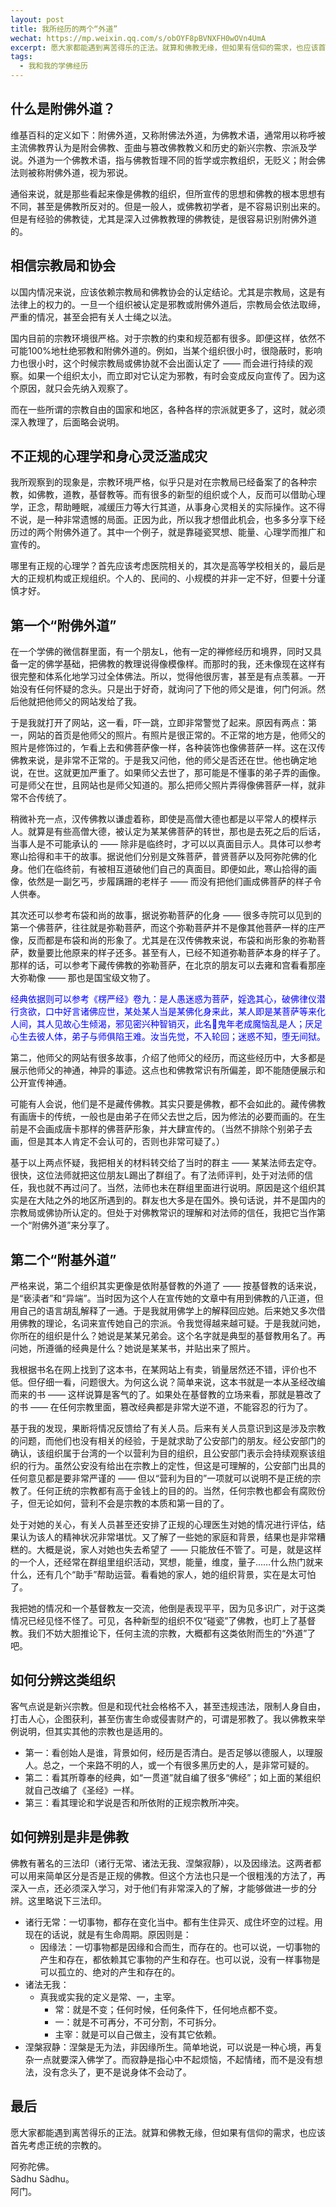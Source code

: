 ```yaml
---
layout: post
title: 我所经历的两个“外道”
wechat: https://mp.weixin.qq.com/s/obOYF8pBVNXFH0wOVn4UmA
excerpt: 愿大家都能遇到离苦得乐的正法。就算和佛教无缘，但如果有信仰的需求，也应该首先考虑正统的宗教的。阿弥陀佛 and 阿门。
tags:
  - 我和我的学佛经历
---
```


## 什么是附佛外道？

维基百科的定义如下：附佛外道，又称附佛法外道，为佛教术语，通常用以称呼被主流佛教界认为是附会佛教、歪曲与篡改佛教教义和历史的新兴宗教、宗派及学说。外道为一个佛教术语，指与佛教哲理不同的哲学或宗教组织，无贬义；附会佛法则被称附佛外道，视为邪说。

通俗来说，就是那些看起来像是佛教的组织，但所宣传的思想和佛教的根本思想有不同，甚至是佛教所反对的。但是一般人，或佛教初学者，是不容易识别出来的。但是有经验的佛教徒，尤其是深入过佛教教理的佛教徒，是很容易识别附佛外道的。

## 相信宗教局和协会

以国内情况来说，应该依赖宗教局和佛教协会的认定结论。尤其是宗教局，这是有法律上的权力的。一旦一个组织被认定是邪教或附佛外道后，宗教局会依法取缔，严重的情况，甚至会把有关人士绳之以法。

国内目前的宗教环境很严格。对于宗教的约束和规范都有很多。即便这样，依然不可能100%地杜绝邪教和附佛外道的。例如，当某个组织很小时，很隐蔽时，影响力也很小时，这个时候宗教局或佛协就不会出面认定了 —— 而会进行持续的观察。如果一个组织太小，而立即对它认定为邪教，有时会变成反向宣传了。因为这个原因，就只会先纳入观察了。

而在一些所谓的宗教自由的国家和地区，各种各样的宗派就更多了，这时，就必须深入教理了，后面略会说明。

## 不正规的心理学和身心灵泛滥成灾

我所观察到的现象是，宗教环境严格，似乎只是对在宗教局已经备案了的各种宗教，如佛教，道教，基督教等。而有很多的新型的组织或个人，反而可以借助心理学，正念，帮助睡眠，减缓压力等大行其道，从事身心灵相关的实际操作。这不得不说，是一种非常遗憾的局面。正因为此，所以我才想借此机会，也多多分享下经历过的两个附佛外道了。其中一个例子，就是靠碰瓷冥想、能量、心理学而推广和宣传的。

哪里有正规的心理学？首先应该考虑医院相关的，其次是高等学校相关的，最后是大的正规机构或正规组织。个人的、民间的、小规模的并非一定不好，但要十分谨慎才好。

## 第一个“附佛外道”

在一个学佛的微信群里面，有一个朋友L，他有一定的禅修经历和境界，同时又具备一定的佛学基础，把佛教的教理说得像模像样。而那时的我，还未像现在这样有很完整和体系化地学习过全体佛法。所以，觉得他很厉害，甚至是有点羡慕。一开始没有任何怀疑的念头。只是出于好奇，就询问了下他的师父是谁，何门何派。然后他就把他师父的网站发给了我。

于是我就打开了网站，这一看，吓一跳，立即非常警觉了起来。原因有两点：第一，网站的首页是他师父的照片。有照片是很正常的。不正常的地方是，他师父的照片是修饰过的，乍看上去和佛菩萨像一样，各种装饰也像佛菩萨一样。这在汉传佛教来说，是非常不正常的。于是我又问他，他的师父是否还在世。他也确定地说，在世。这就更加严重了。如果师父去世了，那可能是不懂事的弟子弄的画像。可是师父在世，且网站也是师父知道的。那么把师父照片弄得像佛菩萨一样，就非常不合传统了。

稍微补充一点，汉传佛教以谦虚着称，即使是高僧大德也都是以平常人的模样示人。就算是有些高僧大德，被认定为某某佛菩萨的转世，那也是去死之后的后话，当事人是不可能承认的 —— 除非是临终时，才可以以真面目示人。具体可以参考寒山拾得和丰干的故事。据说他们分别是文殊菩萨，普贤菩萨以及阿弥陀佛的化身。他们在临终前，有被相互道破他们自己的真面目。即便如此，寒山拾得的画像，依然是一副乞丐，步履蹒跚的老样子 —— 而没有把他们画成佛菩萨的样子令人供奉。

其次还可以参考布袋和尚的故事，据说弥勒菩萨的化身 —— 很多寺院可以见到的第一个佛菩萨，往往就是弥勒菩萨，而这个弥勒菩萨并不是像其他菩萨一样的庄严像，反而都是布袋和尚的形象了。尤其是在汉传佛教来说，布袋和尚形象的弥勒菩萨，数量要比他原来的样子还多。甚至有人，已经不知道弥勒菩萨本身的样子了。那样的话，可以参考下藏传佛教的弥勒菩萨，在北京的朋友可以去雍和宫看看那座大弥勒像 —— 那也是国宝级文物了。

<span style="color:blue">经典依据则可以参考《楞严经》卷九：是人愚迷惑为菩萨，婬逸其心，破佛律仪潜行贪欲，口中好言诸佛应世，某处某人当是某佛化身来此，某人即是某菩萨等来化人间，其人见故心生倾渴，邪见密兴种智销灭，此名𩲓鬼年老成魔恼乱是人；厌足心生去彼人体，弟子与师俱陷王难。汝当先觉，不入轮回；迷惑不知，堕无间狱。

第二，他师父的网站有很多故事，介绍了他师父的经历，而这些经历中，大多都是展示他师父的神通，神异的事迹。这点也和佛教常识有所偏差，即不能随便展示和公开宣传神通。

可能有人会说，他们是不是藏传佛教。其实只要是佛教，都不会如此的。藏传佛教有画唐卡的传统，一般也是由弟子在师父去世之后，因为修法的必要而画的。在生前是不会画成唐卡那样的佛菩萨形象，并大肆宣传的。（当然不排除个别弟子去画，但是其本人肯定不会认可的，否则也非常可疑了。）

基于以上两点怀疑，我把相关的材料转交给了当时的群主 —— 某某法师去定夺。很快，这位法师就把这位朋友L踢出了群组了。有了法师评判，处于对法师的信任，我也就不再过问了。当然，法师也未在群组里面进行说明。原因是这个组织其实是在大陆之外的地区所遇到的。群友也大多是在国外。换句话说，并不是国内的宗教局或佛协所认定的。但处于对佛教常识的理解和对法师的信任，我把它当作第一个“附佛外道”来分享了。

## 第二个“附基外道”

严格来说，第二个组织其实更像是依附基督教的外道了 —— 按基督教的话来说，是“亵渎者”和“异端”。当时因为这个人在宣传她的文章中有用到佛教的八正道，但用自己的语言胡乱解释了一通。于是我就用佛学上的解释回应她。后来她又多次借用佛教的理论，名词来宣传她自己的宗派。令我觉得越来越可疑。于是我就问她，你所在的组织是什么？她说是某某兄弟会。这个名字就是典型的基督教用名了。再问她，所遵循的经典是什么？她说是某某书，并贴出来了照片。

我根据书名在网上找到了这本书，在某网站上有卖，销量居然还不错，评价也不低。但仔细一看，问题很大。为何这么说？简单来说，这本书就是一本从圣经改编而来的书 —— 这样说算是客气的了。如果处在基督教的立场来看，那就是篡改了的书 —— 在任何宗教里面，篡改经典都是非常大逆不道，不能容忍的行为了。

基于我的发现，果断将情况反馈给了有关人员。后来有关人员意识到这是涉及宗教的问题，而他们也没有相关的经验，于是就求助了公安部门的朋友。经公安部门的确认，该组织属于台湾的一个以营利为目的组织，且公安部门表示会持续观察该组织的行为。虽然公安没有给出在宗教上的定性，但这是可理解的，公安部门出具的任何意见都是要非常严谨的 —— 但以“营利为目的”一项就可以说明不是正统的宗教了。任何正统的宗教都有高于金钱上的目的的。当然，任何宗教也都会有腐败份子，但无论如何，营利不会是宗教的本质和第一目的了。

处于对她的关心，有关人员甚至还安排了正规的心理医生对她的情况进行评估，结果认为该人的精神状况非常堪忧。又了解了一些她的家庭和背景，结果也是非常糟糕的。大概是说，家人对她也失去希望了 —— 只能放任不管了。可是，就是这样的一个人，还经常在群组里组织活动，冥想，能量，维度，量子……什么热门就来什么，还有几个“助手”帮助运营。看看她的家人，她的组织背景，实在是太可怕了。

我把她的情况和一个基督教友一交流，他倒是表现平平，因为见多识广，对于这类情况已经见怪不怪了。可见，各种新型的组织不仅“碰瓷”了佛教，也盯上了基督教。我们不妨大胆推论下，任何主流的宗教，大概都有这类依附而生的“外道”了吧。

## 如何分辨这类组织

客气点说是新兴宗教。但是和现代社会格格不入，甚至违规违法，限制人身自由，打击人心，企图获利，甚至伤害生命或侵害财产的，可谓是邪教了。我以佛教来举例说明，但其实其他的宗教也是适用的。

* 第一：看创始人是谁，背景如何，经历是否清白。是否足够以德服人，以理服人。总之，一个来路不明的人，或一个有很多黑历史的人，是非常可疑的。
* 第二：看其所尊奉的经典，如“一贯道”就自编了很多“佛经”；如上面的某组织就自己改编了《圣经》一样。
* 第三：看其理论和学说是否和所依附的正规宗教所冲突。

## 如何辨别是非是佛教

佛教有著名的三法印（诸行无常、诸法无我、涅槃寂靜），以及因缘法。这两者都可以用来简单区分是否是正规的佛教。但这个方法也只是一个很粗浅的方法了，再深入一点，还必须深入学习，对于他们有非常深入的了解，才能够做进一步的分辨。这里略说下三法印。

* 诸行无常：一切事物，都存在变化当中。都有生住异灭、成住坏空的过程。用现在的话说，就是有生命周期。原因则是：
  * 因缘法：一切事物都是因缘和合而生，而存在的。也可以说，一切事物的产生和存在，都依赖其它事物的产生和存在。也可以说，没有一样事物是可以孤立的、绝对的产生和存在的。
* 诸法无我：
  * 真我或实我的定义是常、一，主宰。
    * 常：就是不变；任何时候，任何条件下，任何地点都不变。
    * 一：就是不可再分，不可分割，不可拆分。
    * 主宰：就是可以自己做主，没有其它依赖。
* 涅槃寂静：涅槃是无为法，非因缘所生。简单地说，可以说是一种心境，再复杂一点就要深入佛学了。而寂静是指心中不起烦恼，不起情绪，而不是没有想法，没有念头了，更不是说身体不会动了。

## 最后

愿大家都能遇到离苦得乐的正法。就算和佛教无缘，但如果有信仰的需求，也应该首先考虑正统的宗教的。

阿弥陀佛。<br>
Sàdhu Sàdhu。<br>
阿门。

